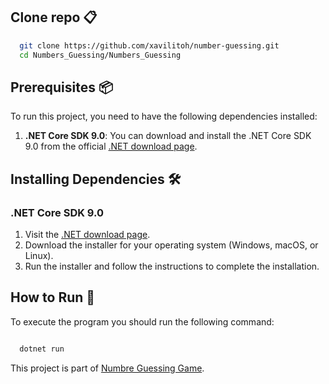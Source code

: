 ## Clone repo 📋

```sh
  git clone https://github.com/xavilitoh/number-guessing.git
  cd Numbers_Guessing/Numbers_Guessing
```

## Prerequisites 📦

To run this project, you need to have the following dependencies installed:

1. **.NET Core SDK 9.0**:
   You can download and install the .NET Core SDK 9.0 from the official [.NET download page](https://dotnet.microsoft.com/download/dotnet/9.0).

## Installing Dependencies 🛠️

### .NET Core SDK 9.0

1. Visit the [.NET download page](https://dotnet.microsoft.com/download/dotnet/9.0).
2. Download the installer for your operating system (Windows, macOS, or Linux).
3. Run the installer and follow the instructions to complete the installation.

## How to Run 🚀

To execute the program you should run the following command:
```bash

  dotnet run
```



This project is part of [Numbre Guessing Game](https://roadmap.sh/projects/number-guessing-game).